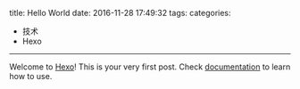 title: Hello World
date: 2016-11-28 17:49:32
tags:
categories: 
- 技术
- Hexo
---

Welcome to [Hexo](http://zespia.tw/hexo)! This is your very first post. Check [documentation](http://zespia.tw/hexo/docs) to learn how to use.